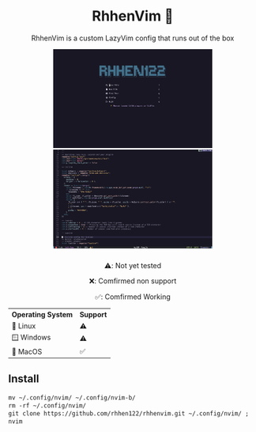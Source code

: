 <div align="center">

# RhhenVim 🐍

RhhenVim is a custom LazyVim config that runs out of the box

<img src="demo.png" height="200">
<img src="demo1.png" height="200">

###

⚠️: Not yet tested

❌: Comfirmed non support

✅: Comfirmed Working
<table>
        <tr>
                <th>Operating System</th>
                <th>Support</th>
        </tr>
        <tr>
                <td>🐧 Linux</td>
                <td>⚠️</td>
        </tr>
        <tr>
                <td>🪟 Windows</td>
                <td>⚠️</td>
        </tr>
        <tr>
                <td>🍎 MacOS</td>
                <td>✅</td>
</table>

</div>

## Install

```
mv ~/.config/nvim/ ~/.config/nvim-b/
rm -rf ~/.config/nvim/
git clone https://github.com/rhhen122/rhhenvim.git ~/.config/nvim/ ; nvim
```
